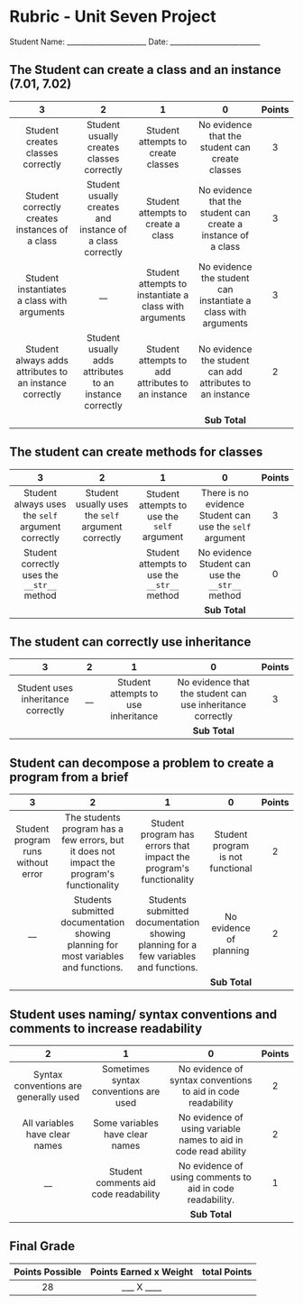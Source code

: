 # Rubric - Unit Seven Project
<!-- this project will require a lot of the same skills as the previous projects they have not included them here, as the expectation is they have already been mastered)-->

Student Name: ______________________ Date: _________________________

## The Student can create a class and an instance (7.01, 7.02)

| 3 | 2 | 1 | 0 |Points|
|:--:|:--:|:--:|:--:|:--:|
| Student creates classes correctly| Student usually creates classes correctly| Student attempts to create classes| No evidence that the student can create classes | 3 |
| Student correctly creates instances of a class| Student usually creates and instance of a class correctly| Student attempts to create a class| No evidence that the student can create a instance of a class|3 |
| Student instantiates a class with arguments  |__| Student attempts to instantiate a class with arguments| No evidence the student can instantiate a class with arguments|3
|Student always adds attributes to an instance correctly |  Student usually adds attributes to an instance correctly| Student attempts to add attributes to an instance| No evidence the student can add attributes to an instance|2|
||||**Sub Total**||

## The student can create methods for classes

| 3 | 2 | 1 | 0 |Points|
|:--:|:--:|:--:|:--:|:--:|
| Student always uses the `self` argument correctly| Student usually uses the `self` argument correctly| Student attempts to use the `self` argument| There is no evidence Student can use the `self` argument|3|
|Student correctly uses the `__str__` method||Student attempts to use the `__str__` method|  No evidence Student can use the `__str__` method|0|
||||**Sub Total**||

## The student can correctly use inheritance

| 3 | 2 | 1 | 0 |Points|
|:--:|:--:|:--:|:--:|:--:|
| Student uses inheritance correctly | __| Student attempts to use inheritance| No evidence that the student can use inheritance correctly|3|
||||**Sub Total**||

## Student can decompose a problem to create a program from a brief

|3 |2 |1 |0 |Points
|:-:|:-:|:-:|:-:|:-:|
|Student program runs without error |  The students program has a few errors, but it does not impact the program's functionality | Student program has errors that impact the program's functionality | Student program is not functional |2|
| __ |  Students submitted documentation showing planning for most variables and functions.| Students submitted documentation showing planning for a few variables and functions.| No evidence of planning|2|
||||**Sub Total**||

## Student uses naming/ syntax conventions and comments to increase readability

|2 |1 |0 |Points |
|:-:|:-:|:-:|:-:|
|Syntax conventions are generally used | Sometimes syntax conventions are used| No evidence of syntax conventions to aid in code readability|2|
| All variables have clear names| Some variables have clear names| No evidence of using variable names to aid in code read ability|2|
|__| Student comments aid code readability| No evidence of using comments to aid in code readability.|1|
|||**Sub Total**||

## Final Grade

| Points Possible | Points Earned x Weight | total Points|
|:-:|:-:|:-:|
| 28 | ___ X ____||
